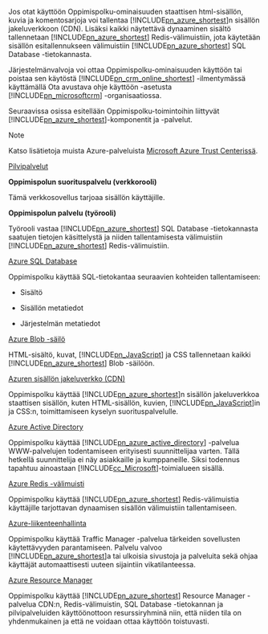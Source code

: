Jos otat käyttöön Oppimispolku-ominaisuuden staattisen html-sisällön, kuvia ja komentosarjoja voi tallentaa [!INCLUDE[pn_azure_shortest](pn-azure-shortest.md)]n sisällön jakeluverkkoon (CDN). Lisäksi kaikki näytettävä dynaaminen sisältö tallennetaan [!INCLUDE[pn_azure_shortest](pn-azure-shortest.md)] Redis-välimuistiin, jota käytetään sisällön esitallennukseen välimuistiin [!INCLUDE[pn_azure_shortest](pn-azure-shortest.md)] SQL Database -tietokannasta.  
  
 Järjestelmänvalvoja voi ottaa Oppimispolku-ominaisuuden käyttöön tai poistaa sen käytöstä [!INCLUDE[pn_crm_online_shortest](pn-crm-online-shortest.md)] -ilmentymässä käyttämällä Ota avustava ohje käyttöön -asetusta [!INCLUDE[pn_microsoftcrm](pn-microsoftcrm.md)] -organisaatiossa.  
  
 Seuraavissa osissa esitellään Oppimispolku-toimintoihin liittyvät [!INCLUDE[pn_azure_shortest](pn-azure-shortest.md)]-komponentit ja -palvelut.  
  
> [!NOTE]
>  Katso lisätietoja muista Azure-palveluista [Microsoft Azure Trust Centerissä](https://azure.microsoft.com/support/trust-center/).  
  
 [Pilvipalvelut](https://azure.microsoft.com/services/cloud-services/)  
  
 **Oppimispolun suorituspalvelu (verkkorooli)**  
  
 Tämä verkkosovellus tarjoaa sisällön käyttäjille.  
  
 **Oppimispolun palvelu (työrooli)**  
  
 Työrooli vastaa [!INCLUDE[pn_azure_shortest](pn-azure-shortest.md)] SQL Database -tietokannasta saatujen tietojen käsittelystä ja niiden tallentamisesta välimuistiin [!INCLUDE[pn_azure_shortest](pn-azure-shortest.md)] Redis-välimuistiin.  
  
 [Azure SQL Database](https://azure.microsoft.com/services/sql-database/)  
  
 Oppimispolku käyttää SQL-tietokantaa seuraavien kohteiden tallentamiseen:  
  
-   Sisältö  
  
-   Sisällön metatiedot  
  
-   Järjestelmän metatiedot  
  
 [Azure Blob -säilö](https://azure.microsoft.com/services/storage/)  
  
 HTML-sisältö, kuvat, [!INCLUDE[pn_JavaScript](pn-javascript.md)] ja CSS tallennetaan kaikki [!INCLUDE[pn_azure_shortest](pn-azure-shortest.md)] Blob -säilöön.  
  
 [Azuren sisällön jakeluverkko (CDN)](https://azure.microsoft.com/services/cdn/)  
  
 Oppimispolku käyttää [!INCLUDE[pn_azure_shortest](pn-azure-shortest.md)]n sisällön jakeluverkkoa staattisen sisällön, kuten HTML-sisällön, kuvien, [!INCLUDE[pn_JavaScript](pn-javascript.md)]in ja CSS:n, toimittamiseen kyselyn suorituspalvelulle.  
  
 [Azure Active Directory](https://azure.microsoft.com/services/active-directory/)  
  
 Oppimispolku käyttää [!INCLUDE[pn_azure_active_directory](pn-azure-active-directory.md)] -palvelua WWW-palvelujen todentamiseen erityisesti suunnittelijaa varten. Tällä hetkellä suunnittelija ei näy asiakkaille ja kumppaneille. Siksi todennus tapahtuu ainoastaan [!INCLUDE[cc_Microsoft](cc-microsoft.md)]-toimialueen sisällä.  
  
 [Azure Redis -välimuisti](https://azure.microsoft.com/services/cache/)  
  
 Oppimispolku käyttää [!INCLUDE[pn_azure_shortest](pn-azure-shortest.md)] Redis-välimuistia käyttäjille tarjottavan dynaamisen sisällön välimuistiin tallentamiseen.  
  
 [Azure-liikenteenhallinta](https://azure.microsoft.com/services/traffic-manager/)  
  
 Oppimispolku käyttää Traffic Manager -palvelua tärkeiden sovellusten käytettävyyden parantamiseen. Palvelu valvoo [!INCLUDE[pn_azure_shortest](pn-azure-shortest.md)]a tai ulkoisia sivustoja ja palveluita sekä ohjaa käyttäjät automaattisesti uuteen sijaintiin vikatilanteessa.  
  
 [Azure Resource Manager](https://azure.microsoft.com/features/resource-manager/)  
  
 Oppimispolku käyttää [!INCLUDE[pn_azure_shortest](pn-azure-shortest.md)] Resource Manager -palvelua CDN:n, Redis-välimuistin, SQL Database -tietokannan ja pilvipalveluiden käyttöönottoon resurssiryhminä niin, että niiden tila on yhdenmukainen ja että ne voidaan ottaa käyttöön toistuvasti.